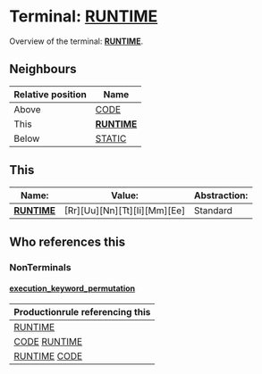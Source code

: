 # Terminal: **[RUNTIME](./RUNTIME.md)**

Overview of the terminal: **[RUNTIME](./RUNTIME.md)**.



## **Neighbours**

| Relative position | Name                                          |
| ----------------- | --------------------------------------------- |
| Above             | [CODE](./CODE.md) |
| This              | **[RUNTIME](./RUNTIME.md)** |
| Below             | [STATIC](./STATIC.md) |



## **This**

| Name:                                       | Value:          | Abstraction:    |
| ------------------------------------------- | --------------- | --------------- |
| **[RUNTIME](./RUNTIME.md)** | [Rr][Uu][Nn][Tt][Ii][Mm][Ee] | Standard |



## **Who references this**

### NonTerminals


#### [execution_keyword_permutation](./../Grammar/execution_keyword_permutation.md)

| Productionrule referencing this                      |
| ---------------------------------------------------- |
| [RUNTIME](./RUNTIME.md)  |
| [CODE](./CODE.md) [RUNTIME](./RUNTIME.md)  |
| [RUNTIME](./RUNTIME.md) [CODE](./CODE.md)  |



